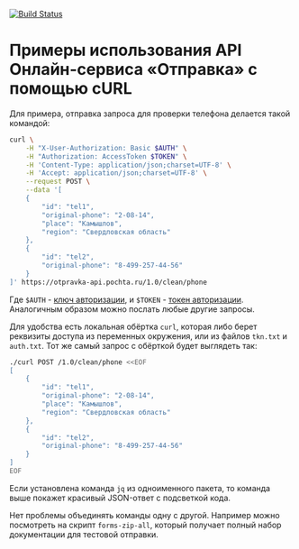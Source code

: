 [![Build Status](https://travis-ci.org/sanmai/otpravka-curl.svg?branch=master)](https://travis-ci.org/sanmai/otpravka-curl)

# Примеры использования API Онлайн-сервиса «Отправка» с помощью cURL

Для примера, отправка запроса для проверки телефона делается такой командой:

```bash
curl \
    -H "X-User-Authorization: Basic $AUTH" \
    -H "Authorization: AccessToken $TOKEN" \
    -H 'Content-Type: application/json;charset=UTF-8' \
    -H 'Accept: application/json;charset=UTF-8' \
    --request POST \
    --data '[
	{
		"id": "tel1",
		"original-phone": "2-08-14",
		"place": "Камышлов",
		"region": "Свердловская область"
	},
	{
		"id": "tel2",
		"original-phone": "8-499-257-44-56"
	}
]' https://otpravka-api.pochta.ru/1.0/clean/phone
```
Где `$AUTH` - [ключ авторизации](https://otpravka.pochta.ru/specification#/authorization-key), и `$TOKEN` - [токен авторизации](https://otpravka.pochta.ru/specification#/authorization-token). Аналогичным образом можно послать любые другие запросы.

Для удобства есть локальная обёртка `curl`, которая либо берет реквизиты доступа из переменных окружения, или из файлов `tkn.txt` и `auth.txt`. Тот же самый запрос с обёрткой будет выглядеть так:

```bash
./curl POST /1.0/clean/phone <<EOF
[
	{
		"id": "tel1",
		"original-phone": "2-08-14",
		"place": "Камышлов",
		"region": "Свердловская область"
	},
	{
		"id": "tel2",
		"original-phone": "8-499-257-44-56"
	}
]
EOF
```

Если установлена команда `jq` из одноименного пакета, то команда выше покажет красивый JSON-ответ с подсветкой кода.

Нет проблемы объединять команды одну с другой. Например можно посмотреть на скрипт `forms-zip-all`, который получает полный набор документации для тестовой отправки.
